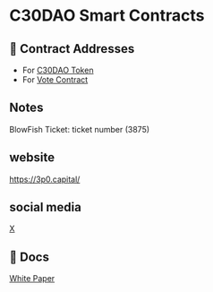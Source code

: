 # C30DAO Smart Contracts 

## 📜 Contract Addresses

 - For [C30DAO Token](https://solscan.io/account/FV1cHDcdnyCEv7NconDLNmyhdsXXJtsdwGKXdi5usnnk)
 - For [Vote Contract](https://solscan.io/account/EY9QayL6XD2mYpGng4bD3ioXt9cxSknCfyBSCx8brboU)


## Notes
BlowFish Ticket: ticket number (3875)

## website
https://3p0.capital/

## social media
[X](https://x.com/Capital3_0)

## 📖 Docs
[White Paper](https://app.3p0.capital/CAPITAL3_DAO.pdf)


